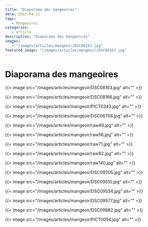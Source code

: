 ```yaml
---
title: "Diaporama des mangeoires"
date: 2023-04-11
tags: 
   - Mangeoires
categories:
   - article
description: "Diaporama des mangeoires"
images:
   - "/images/articles/mangeoir/DSC08163.jpg"
featured_image: "/images/articles/mangeoir/DSC08163.jpg"
---
```


# Diaporama des mangeoires

{{< image src="/images/articles/mangeoir/DSC08163.jpg" alt="" >}} 

{{< image src="/images/articles/mangeoir/DSC08166.jpg" alt="" >}} 

{{< image src="/images/articles/mangeoir/PICT0343.jpg" alt="" >}} 

{{< image src="/images/articles/mangeoir/DSC06708.jpg" alt="" >}} 

{{< image src="/images/articles/mangeoir/raw49.jpg" alt="" >}} 

{{< image src="/images/articles/mangeoir/raw56.jpg" alt="" >}} 

{{< image src="/images/articles/mangeoir/raw71.jpg" alt="" >}} 

{{< image src="/images/articles/mangeoir/raw92.jpg" alt="" >}} 

{{< image src="/images/articles/mangeoir/raw140.jpg" alt="" >}} 

{{< image src="/images/articles/mangeoir/DSC09205.jpg" alt="" >}} 

{{< image src="/images/articles/mangeoir/DSC09510.jpg" alt="" >}} 

{{< image src="/images/articles/mangeoir/DSC09534.jpg" alt="" >}} 

{{< image src="/images/articles/mangeoir/DSC09577.jpg" alt="" >}} 

{{< image src="/images/articles/mangeoir/DSC09882.jpg" alt="" >}} 

{{< image src="/images/articles/mangeoir/PICT0054.jpg" alt="" >}} 

